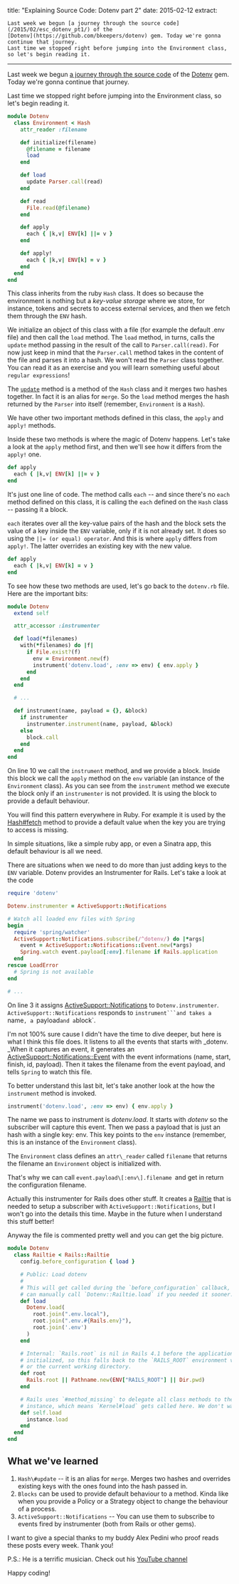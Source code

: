title: "Explaining Source Code: Dotenv part 2"
date: 2015-02-12
extract:
  >
    Last week we begun [a journey through the source code](/2015/02/esc_dotenv_pt1/) of the
    [Dotenv](https://github.com/bkeepers/dotenv) gem. Today we're gonna continue that journey.
    Last time we stopped right before jumping into the Environment class, so let's begin reading it.
---
Last week we begun [a journey through the source code](/2015/02/esc_dotenv_pt1/) of the
[Dotenv](https://github.com/bkeepers/dotenv) gem. Today we're gonna continue that journey.

Last time we stopped right before jumping into the Environment class, so let's begin reading it.

```ruby
module Dotenv
  class Environment < Hash
    attr_reader :filename

    def initialize(filename)
      @filename = filename
      load
    end

    def load
      update Parser.call(read)
    end

    def read
      File.read(@filename)
    end

    def apply
      each { |k,v| ENV[k] ||= v }
    end

    def apply!
      each { |k,v| ENV[k] = v }
    end
  end
end
```

This class inherits from the ruby `Hash` class. It does so because the environment is nothing but a
_key-value storage_ where we store, for instance, tokens and secrets to access external services,
and then we fetch them through the `ENV` hash.

We initialize an object of this class with a file (for example the default .env file) and then call the
`load` method. The `load` method, in turns, calls the `update` method passing in the result of the call
to `Parser.call(read)`.
For now just keep in mind that the `Parser.call` method takes in the content of the file and 
parses it into a hash. We won't read the `Parser` class together.
You can read it as an exercise and you will learn something useful about `regular expressions`!

The [`update`](http://ruby-doc.org/core-2.2.0/Hash.html#method-i-update) method is a method of the `Hash`
class and it merges two hashes together.
In fact it is an alias for `merge`. So the `load` method merges the hash returned by the `Parser`
into itself (remember, `Environment` is a `Hash`).

We have other two important methods defined in this class, the `apply` and `apply!` methods.

Inside these two methods is where the magic of Dotenv happens. Let's take a look at the `apply` method first,
and then we'll see how it differs from the `apply!` one.

```ruby
def apply
  each { |k,v| ENV[k] ||= v }
end
```

It's just one line of code. The method calls `each` -- and since there's no `each` method defined on this
class, it is calling the `each` defined on the `Hash` class -- passing it a block.

`each` iterates over all the key-value pairs of the hash and the block sets the value of a key inside the
`ENV` variable, only if it is not already set. It does so using the `||= (or equal) operator`.
And this is where `apply` differs from `apply!`. The latter overrides an existing key with the new value.

```ruby
def apply
  each { |k,v| ENV[k] = v }
end
```

To see how these two methods are used, let's go back to the `dotenv.rb` file. Here are the important bits:

```ruby
module Dotenv
  extend self

  attr_accessor :instrumenter

  def load(*filenames)
    with(*filenames) do |f|
      if File.exist?(f)
        env = Environment.new(f)
        instrument('dotenv.load', :env => env) { env.apply }
      end
    end
  end

  # ...

  def instrument(name, payload = {}, &block)
    if instrumenter
      instrumenter.instrument(name, payload, &block)
    else
      block.call
    end
  end
end
```

On line 10 we call the `instrument` method, and we provide a block. Inside this block we call the `apply`
method on the `env` variable (an instance of the `Environment` class). As you can see from the `instrument`
method we execute the block only if an `instrumenter` is not provided. It is using the block to provide
a default behaviour.

You will find this pattern everywhere in Ruby. For example it is used by the
[Hash#fetch](http://ruby-doc.org/core-2.2.0/Hash.html#method-i-fetch) method to provide a default value
when the key you are trying to access is missing.

In simple situations, like a simple ruby app, or even a Sinatra app, this default behaviour is all we need.

There are situations when we need to do more than just adding keys to the `ENV` variable. Dotenv provides 
an Instrumenter for Rails. Let's take a look at the code

```ruby
require 'dotenv'

Dotenv.instrumenter = ActiveSupport::Notifications

# Watch all loaded env files with Spring
begin
  require 'spring/watcher'
  ActiveSupport::Notifications.subscribe(/^dotenv/) do |*args|
    event = ActiveSupport::Notifications::Event.new(*args)
    Spring.watch event.payload[:env].filename if Rails.application
  end
rescue LoadError
  # Spring is not available
end

# ...
```

On line 3 it assigns [ActiveSupport::Notifications](http://edgeapi.rubyonrails.org/classes/ActiveSupport/Notifications.html)
to `Dotenv.instrumenter`. `ActiveSupport::Notifications` responds to `instrument```and takes a `name`,
a `payload` and a `block`.

I'm not 100% sure cause I didn't have the time to dive deeper, but here is what I think this file does.
It listens to all the events that starts with _dotenv. _When it captures an event, it  generates an
[ActiveSupport::Notifications::Event](http://edgeapi.rubyonrails.org/classes/ActiveSupport/Notifications/Event.html)
with the event informations (name, start, finish, id, payload). Then it takes the filename from the event
payload, and tells `Spring` to watch this file.

To better understand this last bit, let's take another look at the how the `instrument` method is invoked.

```ruby
instrument('dotenv.load', :env => env) { env.apply }
```

The name we pass to instrument is _dotenv.load_. It starts with _dotenv_ so the subscriber will capture 
this event. Then we pass a payload that is just an hash with a single key: env.
This key points to the `env` instance (remember, this is an instance of the `Environment` class).

The `Environment` class defines an `attr\_reader` called `filename` that returns the filename an `Environment`
object is initialized with.

That's why we can call `event.payload\[:env\].filename `and get in return the configuration filename.

Actually this instrumenter for Rails does other stuff. It creates a
[Railtie](http://edgeapi.rubyonrails.org/classes/Rails/Railtie.html) that is needed to setup a subscriber
with `ActiveSupport::Notifications`, but I won't go into the details this time.
Maybe in the future when I understand this stuff better!

Anyway the file is commented pretty well and you can get the big picture.

```ruby
module Dotenv
  class Railtie < Rails::Railtie
    config.before_configuration { load }

    # Public: Load dotenv
    #
    # This will get called during the `before_configuration` callback, but you
    # can manually call `Dotenv::Railtie.load` if you needed it sooner.
    def load
      Dotenv.load(
        root.join(".env.local"),
        root.join(".env.#{Rails.env}"),
        root.join('.env')
      )
    end

    # Internal: `Rails.root` is nil in Rails 4.1 before the application is
    # initialized, so this falls back to the `RAILS_ROOT` environment variable,
    # or the current working directory.
    def root
      Rails.root || Pathname.new(ENV["RAILS_ROOT"] || Dir.pwd)
    end

    # Rails uses `#method_missing` to delegate all class methods to the
    # instance, which means `Kernel#load` gets called here. We don't want that.
    def self.load
      instance.load
    end
  end
end
```

## What we've learned

1. `Hash\#update` -- it is an alias for `merge`. Merges two hashes and overrides existing keys with the ones found into the hash passed in.
2. `Blocks` can be used to provide default behaviour to a method. Kinda like when you provide a Policy or a Strategy object to change the behaviour of a process.
3. `ActiveSupport::Notifications` -- You can use them to subscribe to events fired by instrumenter (both from Rails or other gems).

I want to give a special thanks to my buddy Alex Pedini who proof reads these posts every week. Thank you!

P.S.: He is a terrific musician. Check out his [YouTube channel](https://www.youtube.com/user/gotenks82)

Happy coding!
